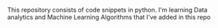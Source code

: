 This repository consists of code snippets in python. I'm learning Data analytics and Machine Learning Algorithms that I've added in this repo
